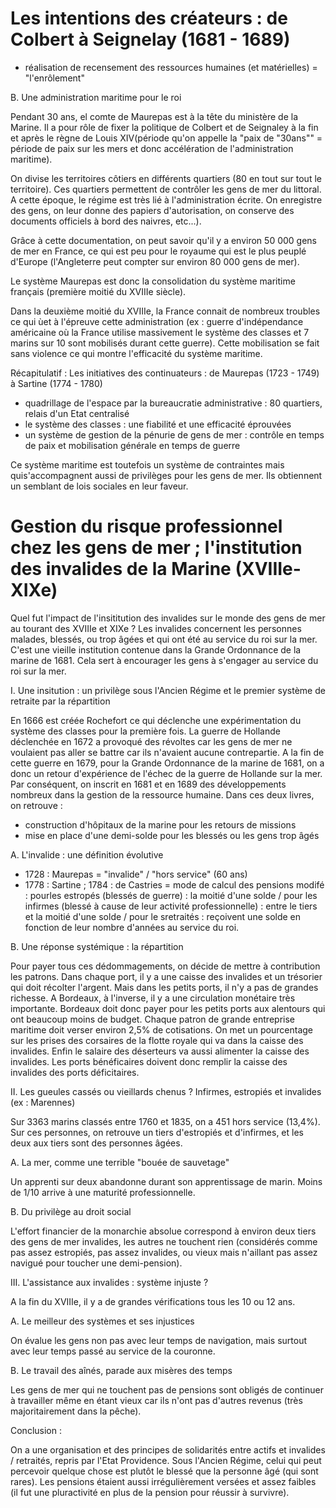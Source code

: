 # Les intentions des créateurs : de Colbert à Seignelay (1681 - 1689)
- réalisation de recensement des ressources humaines (et matérielles) = "l'enrôlement"

B. Une administration maritime pour le roi 

Pendant 30 ans, el comte de Maurepas est à la tête du ministère de la Marine. Il a pour rôle de fixer la politique de Colbert et de Seignaley à la fin et après le règne de Louis XIV(période qu'on appelle la "paix de "30ans"" = période de paix sur les mers et donc accélération de l'administration maritime). 

On divise les territoires côtiers en différents quartiers (80 en tout sur tout le territoire). Ces quartiers permettent de contrôler les gens de mer du littoral. A cette époque, le régime est très lié à l'administration écrite. On enregistre des gens, on leur donne des papiers d'autorisation, on conserve des documents officiels à bord des naivres, etc...). 

Grâce à cette documentation, on peut savoir qu'il y a environ 50 000 gens de mer en France, ce qui est peu pour le royaume qui est le plus peuplé d'Europe (l'Angleterre peut compter sur environ 80 000 gens de mer). 

Le système Maurepas est donc la consolidation du système maritime français (première moitié du XVIIIe siècle). 

Dans la deuxième moitié du XVIIIe, la France connait de nombreux troubles ce qui ùet à l'épreuve cette administration (ex : guerre d'indépendance américaine où la France utilise massivement le système des classes et 7 marins sur 10 sont mobilisés durant cette guerre). Cette mobilisation se fait sans violence ce qui montre l'efficacité du système maritime. 

Récapitulatif : 
Les initiatives des continuateurs : de Maurepas (1723 - 1749) à Sartine (1774 - 1780)
- quadrillage de l'espace par la bureaucratie administrative : 80 quartiers, relais d'un Etat centralisé
- le système des classes  : une fiabilité et une efficacité éprouvées 
- un système de gestion de la pénurie de gens de mer : contrôle en temps de paix et mobilisation générale en temps de guerre

Ce système maritime est toutefois un système de contraintes mais quis'accompagnent aussi de privilèges pour les gens de mer. Ils obtiennent un semblant de lois sociales en leur faveur. 

# Gestion du risque professionnel chez les gens de mer ; l'institution des invalides de la Marine (XVIIIe-XIXe)

Quel fut l'impact de l'insititution des invalides sur le monde des gens de mer au tourant des XVIIIe et XIXe ? 
Les invalides concernent les personnes malades, blessés, ou trop âgées et qui ont été au service du roi sur la mer. C'est une vieille institution contenue dans la Grande Ordonnance de la marine de 1681. Cela sert à encourager les gens à s'engager au service du roi sur la mer. 

I. Une insitution : un privilège sous l'Ancien Régime et le premier système de retraite par la répartition 

En 1666 est créée Rochefort ce qui déclenche une expérimentation du système des classes pour la première fois. La guerre de Hollande déclenchée en 1672 a provoqué des révoltes car les gens de mer ne voulaient pas aller se battre car ils n'avaient aucune contrepartie. A la fin de cette guerre en 1679, pour la Grande Ordonnance de la marine de 1681, on a donc un retour d'expérience de l'échec de la guerre de Hollande sur la mer. Par conséquent, on inscrit en 1681 et en 1689 des développements nombreux dans la gestion de la ressource humaine. Dans ces deux livres, on retrouve : 
- construction d'hôpitaux de la marine pour les retours de missions 
- mise en place d'une demi-solde pour les blessés ou les gens trop âgés

A. L'invalide : une définition évolutive 

- 1728 : Maurepas = "invalide" / "hors service" (60 ans)
- 1778 : Sartine ; 1784 : de Castries = mode de calcul des pensions modifé : pourles estropés (blessés de guerre) : la moitié d'une solde / pour les infirmes (blessé à cause de leur activité professionnelle) : entre le tiers et la moitié d'une solde / pour le sretraités : reçoivent une solde en fonction de leur nombre d'années au service du roi. 

B. Une réponse systémique : la répartition 

Pour payer tous ces dédommagements, on décide de mettre à contribution les patrons. 
Dans chaque port, il y a une caisse des invalides et un trésorier qui doit récolter l'argent. Mais dans les petits ports, il n'y a pas de grandes richesse. A Bordeaux, à l'inverse, il y  a une circulation monétaire très importante. Bordeaux doit donc payer pour les petits ports aux alentours qui ont beaucoup moins de budget. Chaque patron de grande entreprise maritime doit verser environ 2,5% de cotisations. On met un pourcentage sur les prises des corsaires de la flotte royale qui va dans la caisse des invalides. Enfin le salaire des déserteurs va aussi alimenter la caisse des invalides. Les ports bénéficaires doivent donc remplir la caisse des invalides des ports déficitaires. 

II. Les gueules cassés ou vieillards chenus ? Infirmes, estropiés et invalides (ex : Marennes)

Sur 3363 marins classés entre 1760 et 1835, on a 451 hors service (13,4%). Sur ces personnes, on retrouve un tiers d'estropiés et d'infirmes, et les deux aux tiers sont des personnes âgées. 

A. La mer, comme une terrible "bouée de sauvetage"

Un apprenti sur deux abandonne durant son apprentissage de marin. Moins de 1/10 arrive à une maturité professionnelle. 

B. Du privilège au droit social 

L'effort financier de la monarchie absolue correspond à environ deux tiers des gens de mer invalides, les autres ne touchent rien (considérés comme pas assez estropiés, pas assez invalides, ou vieux mais n'aillant pas assez navigué pour toucher une demi-pension). 

III. L'assistance aux invalides : système injuste ? 

A la fin du XVIIIe, il y a de grandes vérifications tous les 10 ou 12 ans. 

A. Le meilleur des systèmes et ses injustices

On évalue les gens non pas avec leur temps de navigation, mais surtout avec leur temps passé au service de la couronne. 

B. Le travail des aînés, parade aux misères des temps 

Les gens de mer qui ne touchent pas de pensions sont obligés de continuer à travailler même en étant vieux car ils n'ont pas d'autres revenus (très majoritairement dans la pêche). 

Conclusion : 

On a une organisation et des principes de solidarités entre actifs et invalides / retraités, repris par l'Etat Providence. Sous l'Ancien Régime, celui qui peut percevoir quelque chose est plutôt le blessé que la personne âgé (qui sont rares). Les pensions étaient aussi irrégulièrement versées et assez faibles (il fut une pluractivité en plus de la pension pour réussir à survivre). 
